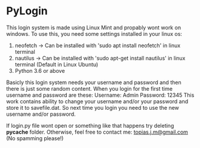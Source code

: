# PyLogin
This login system is made using Linux Mint and propably wont work on windows. To use this, you need some settings installed in your linux os:
1. neofetch  -> Can be installed with 'sudo apt install neofetch' in linux terminal
2. nautilus -> Can be installed with 'sudo apt-get install nautilus' in linux terminal (Default in Linux Ubuntu)
3. Python 3.6 or above

Basicly this login system needs your username and password and then there is just some random content. When you login for the first time username and password are these:
Username: Admin
Password: 12345
This work contains ability to change your username and/or your password and store it to savefile.dat. So next time you login you need to use the new username and/or password.

If login.py file wont open or something like that happens try deleting __pycache__ folder. Otherwise, feel free to contact me: topias.j.m@gmail.com (No spamming please!)
